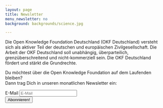```yaml
---
layout: page
title: Newsletter
menu_newsletter: no
background: backgrounds/science.jpg

---
```

Die Open Knowledge Foundation Deutschland (OKF Deutschland) versteht sich als aktiver Teil der deutschen und europäischen Zivilgesellschaft. Die Arbeit der OKF Deutschland soll unabhängig, überparteilich, grenzüberschreitend und nicht-kommerziell sein. Die OKF Deutschland fördert und stärkt die Grundrechte.


<form action="//okfn.us5.list-manage.com/subscribe/post?u=929f1e07936386d34833e20d1&amp;id=4ed2decd59" method="post" id="mc-embedded-subscribe-form" name="mc-embedded-subscribe-form" class="text-center mc-form" target="_blank" role="form">
<p>
Du möchtest über die Open Knowledge Foundation auf dem Laufenden bleiben?
<br>
Dann trag Dich in unseren monatlichen Newsletter ein:
</p>
<div class="row">
<div class="col-lg-5 col-lg-offset-2">
<label for="mce-EMAIL" class="sr-only" >E-Mail</label>
<input type="email" value="" name="EMAIL" class="form-control" id="mce-EMAIL" placeholder="E-Mail" required >
</div>
<div class="col-lg-3">
<button type="submit" name="subscribe" id="mc-embedded-subscribe" class="btn btn-default">Abonnieren!</button>
<div style="position: absolute; left: -5000px;">
<input type="text" name="b_929f1e07936386d34833e20d1_bb63fcab72" value="">
<!-- set to newsletter only-->
<input type="checkbox" value="1" checked="checked" name="group[16985][1]" id="mce-group[16985]-16985-0" style="display:none;">
</div>
</div>
</div>
</form>
 
